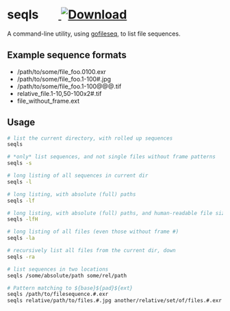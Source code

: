 seqls &nbsp;&nbsp;&nbsp;&nbsp;&nbsp;&nbsp;[ ![Download](https://api.bintray.com/packages/justinfx/utils/seqls/images/download.svg) ](https://bintray.com/justinfx/utils/seqls/_latestVersion)
========

A command-line utility, using [gofileseq](https://github.com/justinfx/gofileseq), to list file sequences.

Example sequence formats
---------------------------------

* /path/to/some/file_foo.0100.exr
* /path/to/some/file_foo.1-100#.jpg
* /path/to/some/file_foo.1-100@@@.tif
* relative_file.1-10,50-100x2#.tif
* file_without_frame.ext

Usage
---------

```bash
# list the current directory, with rolled up sequences
seqls

# *only* list sequences, and not single files without frame patterns
seqls -s 

# long listing of all sequences in current dir
seqls -l

# long listing, with absolute (full) paths
seqls -lf

# long listing, with absolute (full) paths, and human-readable file sizes
seqls -lfH

# long listing of all files (even those without frame #)
seqls -la

# recursively list all files from the current dir, down
seqls -ra

# list sequences in two locations 
seqls /some/absolute/path some/rel/path

# Pattern matching to ${base}${pad}${ext}
seqls /path/to/filesequence.#.exr 
seqls relative/path/to/files.#.jpg another/relative/set/of/files.#.exr
```
